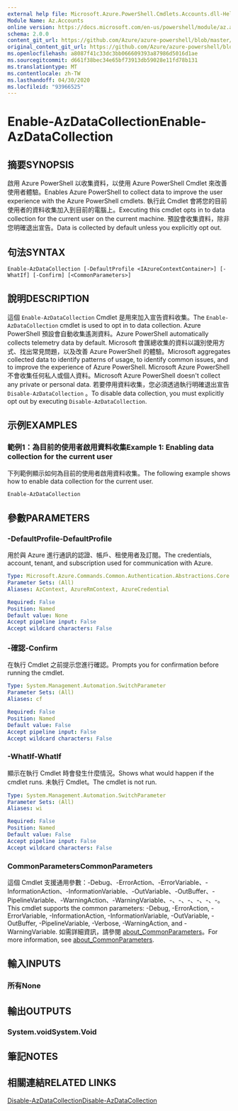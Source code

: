 ```yaml
---
external help file: Microsoft.Azure.PowerShell.Cmdlets.Accounts.dll-Help.xml
Module Name: Az.Accounts
online version: https://docs.microsoft.com/en-us/powershell/module/az.accounts/enable-azdatacollection
schema: 2.0.0
content_git_url: https://github.com/Azure/azure-powershell/blob/master/src/Accounts/Accounts/help/Enable-AzDataCollection.md
original_content_git_url: https://github.com/Azure/azure-powershell/blob/master/src/Accounts/Accounts/help/Enable-AzDataCollection.md
ms.openlocfilehash: a8087f41c33dc3bb066609393a87986d5016d1ae
ms.sourcegitcommit: d661f38bec34e65bf73913db59028e11fd78b131
ms.translationtype: MT
ms.contentlocale: zh-TW
ms.lasthandoff: 04/30/2020
ms.locfileid: "93966525"
---
```

# <span data-ttu-id="a1bf4-101">Enable-AzDataCollection</span><span class="sxs-lookup"><span data-stu-id="a1bf4-101">Enable-AzDataCollection</span></span>

## <span data-ttu-id="a1bf4-102">摘要</span><span class="sxs-lookup"><span data-stu-id="a1bf4-102">SYNOPSIS</span></span>
<span data-ttu-id="a1bf4-103">啟用 Azure PowerShell 以收集資料，以使用 Azure PowerShell Cmdlet 來改善使用者體驗。</span><span class="sxs-lookup"><span data-stu-id="a1bf4-103">Enables Azure PowerShell to collect data to improve the user experience with the Azure PowerShell cmdlets.</span></span> <span data-ttu-id="a1bf4-104">執行此 Cmdlet 會將您的目前使用者的資料收集加入到目前的電腦上。</span><span class="sxs-lookup"><span data-stu-id="a1bf4-104">Executing this cmdlet opts in to data collection for the current user on the current machine.</span></span> <span data-ttu-id="a1bf4-105">預設會收集資料，除非您明確退出宣告。</span><span class="sxs-lookup"><span data-stu-id="a1bf4-105">Data is collected by default unless you explicitly opt out.</span></span>

## <span data-ttu-id="a1bf4-106">句法</span><span class="sxs-lookup"><span data-stu-id="a1bf4-106">SYNTAX</span></span>

```
Enable-AzDataCollection [-DefaultProfile <IAzureContextContainer>] [-WhatIf] [-Confirm] [<CommonParameters>]
```

## <span data-ttu-id="a1bf4-107">說明</span><span class="sxs-lookup"><span data-stu-id="a1bf4-107">DESCRIPTION</span></span>

<span data-ttu-id="a1bf4-108">這個 `Enable-AzDataCollection` Cmdlet 是用來加入宣告資料收集。</span><span class="sxs-lookup"><span data-stu-id="a1bf4-108">The `Enable-AzDataCollection` cmdlet is used to opt in to data collection.</span></span> <span data-ttu-id="a1bf4-109">Azure PowerShell 預設會自動收集遙測資料。</span><span class="sxs-lookup"><span data-stu-id="a1bf4-109">Azure PowerShell automatically collects telemetry data by default.</span></span> <span data-ttu-id="a1bf4-110">Microsoft 會匯總收集的資料以識別使用方式、找出常見問題，以及改善 Azure PowerShell 的體驗。</span><span class="sxs-lookup"><span data-stu-id="a1bf4-110">Microsoft aggregates collected data to identify patterns of usage, to identify common issues, and to improve the experience of Azure PowerShell.</span></span>
<span data-ttu-id="a1bf4-111">Microsoft Azure PowerShell 不會收集任何私人或個人資料。</span><span class="sxs-lookup"><span data-stu-id="a1bf4-111">Microsoft Azure PowerShell doesn't collect any private or personal data.</span></span> <span data-ttu-id="a1bf4-112">若要停用資料收集，您必須透過執行明確退出宣告 `Disable-AzDataCollection` 。</span><span class="sxs-lookup"><span data-stu-id="a1bf4-112">To disable data collection, you must explicitly opt out by executing `Disable-AzDataCollection`.</span></span>

## <span data-ttu-id="a1bf4-113">示例</span><span class="sxs-lookup"><span data-stu-id="a1bf4-113">EXAMPLES</span></span>

### <span data-ttu-id="a1bf4-114">範例1：為目前的使用者啟用資料收集</span><span class="sxs-lookup"><span data-stu-id="a1bf4-114">Example 1: Enabling data collection for the current user</span></span>

<span data-ttu-id="a1bf4-115">下列範例顯示如何為目前的使用者啟用資料收集。</span><span class="sxs-lookup"><span data-stu-id="a1bf4-115">The following example shows how to enable data collection for the current user.</span></span>

```powershell
Enable-AzDataCollection
```

## <span data-ttu-id="a1bf4-116">參數</span><span class="sxs-lookup"><span data-stu-id="a1bf4-116">PARAMETERS</span></span>

### <span data-ttu-id="a1bf4-117">-DefaultProfile</span><span class="sxs-lookup"><span data-stu-id="a1bf4-117">-DefaultProfile</span></span>

<span data-ttu-id="a1bf4-118">用於與 Azure 進行通訊的認證、帳戶、租使用者及訂閱。</span><span class="sxs-lookup"><span data-stu-id="a1bf4-118">The credentials, account, tenant, and subscription used for communication with Azure.</span></span>

```yaml
Type: Microsoft.Azure.Commands.Common.Authentication.Abstractions.Core.IAzureContextContainer
Parameter Sets: (All)
Aliases: AzContext, AzureRmContext, AzureCredential

Required: False
Position: Named
Default value: None
Accept pipeline input: False
Accept wildcard characters: False
```

### <span data-ttu-id="a1bf4-119">-確認</span><span class="sxs-lookup"><span data-stu-id="a1bf4-119">-Confirm</span></span>

<span data-ttu-id="a1bf4-120">在執行 Cmdlet 之前提示您進行確認。</span><span class="sxs-lookup"><span data-stu-id="a1bf4-120">Prompts you for confirmation before running the cmdlet.</span></span>

```yaml
Type: System.Management.Automation.SwitchParameter
Parameter Sets: (All)
Aliases: cf

Required: False
Position: Named
Default value: False
Accept pipeline input: False
Accept wildcard characters: False
```

### <span data-ttu-id="a1bf4-121">-WhatIf</span><span class="sxs-lookup"><span data-stu-id="a1bf4-121">-WhatIf</span></span>

<span data-ttu-id="a1bf4-122">顯示在執行 Cmdlet 時會發生什麼情況。</span><span class="sxs-lookup"><span data-stu-id="a1bf4-122">Shows what would happen if the cmdlet runs.</span></span> <span data-ttu-id="a1bf4-123">未執行 Cmdlet。</span><span class="sxs-lookup"><span data-stu-id="a1bf4-123">The cmdlet is not run.</span></span>

```yaml
Type: System.Management.Automation.SwitchParameter
Parameter Sets: (All)
Aliases: wi

Required: False
Position: Named
Default value: False
Accept pipeline input: False
Accept wildcard characters: False
```

### <span data-ttu-id="a1bf4-124">CommonParameters</span><span class="sxs-lookup"><span data-stu-id="a1bf4-124">CommonParameters</span></span>

<span data-ttu-id="a1bf4-125">這個 Cmdlet 支援通用參數：-Debug、-ErrorAction、-ErrorVariable、-InformationAction、-InformationVariable、-OutVariable、-OutBuffer、-PipelineVariable、-WarningAction、-WarningVariable、-、-、-、-、-、-。</span><span class="sxs-lookup"><span data-stu-id="a1bf4-125">This cmdlet supports the common parameters: -Debug, -ErrorAction, -ErrorVariable, -InformationAction, -InformationVariable, -OutVariable, -OutBuffer, -PipelineVariable, -Verbose, -WarningAction, and -WarningVariable.</span></span> <span data-ttu-id="a1bf4-126">如需詳細資訊，請參閱 [about_CommonParameters](/powershell/module/microsoft.powershell.core/about/about_commonparameters)。</span><span class="sxs-lookup"><span data-stu-id="a1bf4-126">For more information, see [about_CommonParameters](/powershell/module/microsoft.powershell.core/about/about_commonparameters).</span></span>

## <span data-ttu-id="a1bf4-127">輸入</span><span class="sxs-lookup"><span data-stu-id="a1bf4-127">INPUTS</span></span>

### <span data-ttu-id="a1bf4-128">所有</span><span class="sxs-lookup"><span data-stu-id="a1bf4-128">None</span></span>

## <span data-ttu-id="a1bf4-129">輸出</span><span class="sxs-lookup"><span data-stu-id="a1bf4-129">OUTPUTS</span></span>

### <span data-ttu-id="a1bf4-130">System.void</span><span class="sxs-lookup"><span data-stu-id="a1bf4-130">System.Void</span></span>

## <span data-ttu-id="a1bf4-131">筆記</span><span class="sxs-lookup"><span data-stu-id="a1bf4-131">NOTES</span></span>

## <span data-ttu-id="a1bf4-132">相關連結</span><span class="sxs-lookup"><span data-stu-id="a1bf4-132">RELATED LINKS</span></span>

[<span data-ttu-id="a1bf4-133">Disable-AzDataCollection</span><span class="sxs-lookup"><span data-stu-id="a1bf4-133">Disable-AzDataCollection</span></span>](./Disable-AzDataCollection.md)
